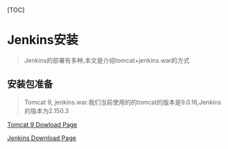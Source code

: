 [TOC]

# Jenkins安装

> Jenkins的部署有多种,本文是介绍tomcat+jenkins.war的方式

## 安装包准备

> Tomcat 9, jenkins.war.我们当前使用的的tomcat的版本是9.0.16,Jenkins的版本为2.150.3

[Tomcat 9 Dowload Page](https://tomcat.apache.org/download-90.cgi)

[Jenkins Download Page](https://jenkins.io/download/)

